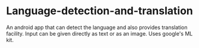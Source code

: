 # Language-detection-and-translation
An android app that can detect the language and also provides translation facility.
Input can be given directly as text or as an image.
Uses google's ML kit.
